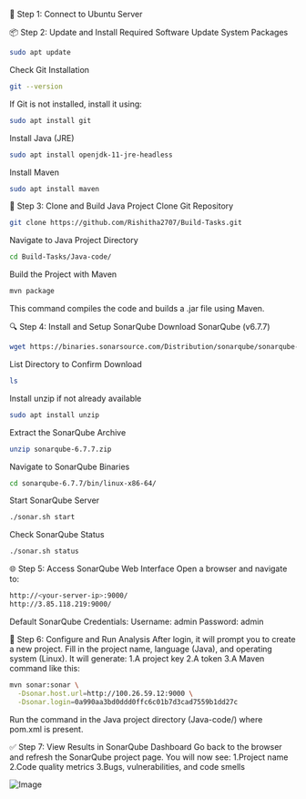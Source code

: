 🔐 Step 1: Connect to Ubuntu Server

📦 Step 2: Update and Install Required Software
Update System Packages
```bash
sudo apt update
```
  
Check Git Installation
```bash
git --version
```
  
If Git is not installed, install it using:
```bash
sudo apt install git
```

Install Java (JRE)
```bash
sudo apt install openjdk-11-jre-headless
```

Install Maven
```bash
sudo apt install maven
```


📂 Step 3: Clone and Build Java Project
Clone Git Repository
```bash
git clone https://github.com/Rishitha2707/Build-Tasks.git
```

Navigate to Java Project Directory
```bash
cd Build-Tasks/Java-code/
```


Build the Project with Maven
```bash
mvn package
```
This command compiles the code and builds a .jar file using Maven.

🔍 Step 4: Install and Setup SonarQube
Download SonarQube (v6.7.7)
```bash
wget https://binaries.sonarsource.com/Distribution/sonarqube/sonarqube-6.7.7.zip
```


List Directory to Confirm Download
```bash
ls
```


Install unzip if not already available
```bash
sudo apt install unzip
```


Extract the SonarQube Archive
```bash
unzip sonarqube-6.7.7.zip
```


Navigate to SonarQube Binaries
```bash
cd sonarqube-6.7.7/bin/linux-x86-64/
```


Start SonarQube Server
```bash
./sonar.sh start
```


Check SonarQube Status
```bash
./sonar.sh status
```


🌐 Step 5: Access SonarQube Web Interface
Open a browser and navigate to:
```bash
http://<your-server-ip>:9000/
http://3.85.118.219:9000/
```


Default SonarQube Credentials:
Username: admin
Password: admin



📁 Step 6: Configure and Run Analysis
After login, it will prompt you to create a new project.
Fill in the project name, language (Java), and operating system (Linux).
It will generate:
1.A project key
2.A token
3.A Maven command like this:
```bash
mvn sonar:sonar \
  -Dsonar.host.url=http://100.26.59.12:9000 \
  -Dsonar.login=0a990aa3bd0ddd0ffc6c01b7d3cad7559b1dd27c
```


Run the command in the Java project directory (Java-code/) where pom.xml is present.

✅ Step 7: View Results in SonarQube Dashboard
Go back to the browser and refresh the SonarQube project page.
You will now see:
1.Project name
2.Code quality metrics
3.Bugs, vulnerabilities, and code smells

![Image](https://github.com/user-attachments/assets/5dcbb9e4-5bdc-421e-b9a0-1244fbcaf66e)
